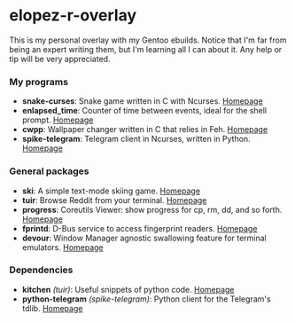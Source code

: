 # elopez-r-overlay

This is my personal overlay with my Gentoo ebuilds. Notice that I'm far from being an expert writing them, but I'm learning all I can about it. Any help or tip will be very appreciated.

### My programs

- **snake-curses**: Snake game written in C with Ncurses. [Homepage](https://gitlab.com/libre_hackerman/snake_curses)
- **enlapsed_time**: Counter of time between events, ideal for the shell prompt. [Homepage](https://gitlab.com/libre_hackerman/enlapsed_time)
- **cwpp**: Wallpaper changer written in C that relies in Feh. [Homepage](https://gitlab.com/libre_hackerman/cwpp)
- **spike-telegram**: Telegram client in Ncurses, written in Python. [Homepage](https://gitlab.com/libre_hackerman/spike)

### General packages

- **ski**: A simple text-mode skiing game. [Homepage](http://www.catb.org/~esr/ski/)
- **tuir**: Browse Reddit from your terminal. [Homepage](https://gitlab.com/ajak/tuir/)
- **progress**: Coreutils Viewer: show progress for cp, rm, dd, and so forth. [Homepage](https://github.com/Xfennec/progress)
- **fprintd**: D-Bus service to access fingerprint readers. [Homepage](https://gitlab.freedesktop.org/libfprint/fprintd)
- **devour**: Window Manager agnostic swallowing feature for terminal emulators. [Homepage](https://github.com/salman-abedin/devour)

### Dependencies

- **kitchen** *(tuir)*: Useful snippets of python code. [Homepage](https://github.com/fedora-infra/kitchen)
- **python-telegram** *(spike-telegram)*: Python client for the Telegram's tdlib. [Homepage](https://github.com/alexander-akhmetov/)
